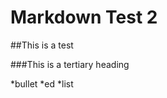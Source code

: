 Markdown Test 2
========================================================

##This is a test

###This is a tertiary heading

*bullet
*ed
*list